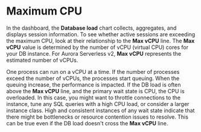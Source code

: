 # Maximum CPU<a name="USER_PerfInsights.Overview.MaxCPU"></a>

In the dashboard, the **Database load** chart collects, aggregates, and displays session information\. To see whether active sessions are exceeding the maximum CPU, look at their relationship to the **Max vCPU** line\. The **Max vCPU** value is determined by the number of vCPU \(virtual CPU\) cores for your DB instance\. For Aurora Serverless v2, **Max vCPU** represents the estimated number of vCPUs\.

One process can run on a vCPU at a time\. If the number of processes exceed the number of vCPUs, the processes start queuing\. When the queuing increase, the performance is impacted\. If the DB load is often above the **Max vCPU** line, and the primary wait state is CPU, the CPU is overloaded\. In this case, you might want to throttle connections to the instance, tune any SQL queries with a high CPU load, or consider a larger instance class\. High and consistent instances of any wait state indicate that there might be bottlenecks or resource contention issues to resolve\. This can be true even if the DB load doesn't cross the **Max vCPU** line\.